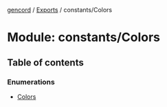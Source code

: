 [gencord](../README.md) / [Exports](../modules.md) / constants/Colors

# Module: constants/Colors

## Table of contents

### Enumerations

- [Colors](../enums/constants_Colors.Colors.md)
